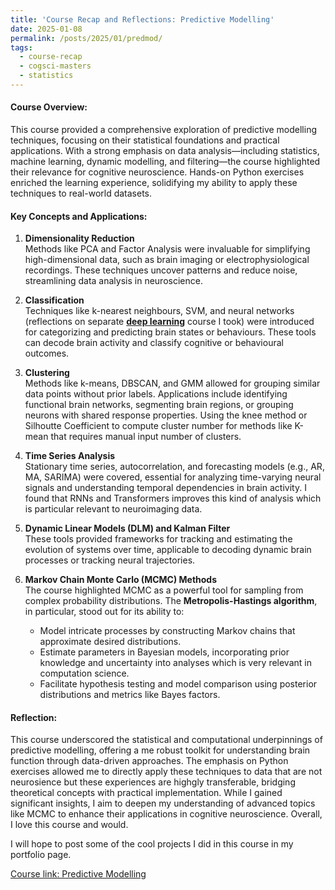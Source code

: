 ```yaml
---
title: 'Course Recap and Reflections: Predictive Modelling'
date: 2025-01-08
permalink: /posts/2025/01/predmod/
tags:
  - course-recap
  - cogsci-masters
  - statistics
---
```


#### **Course Overview:**
This course provided a comprehensive exploration of predictive modelling techniques, focusing on their statistical foundations and practical applications. With a strong emphasis on data analysis—including statistics, machine learning, dynamic modelling, and filtering—the course highlighted their relevance for cognitive neuroscience. Hands-on Python exercises enriched the learning experience, solidifying my ability to apply these techniques to real-world datasets.

#### Key Concepts and Applications:

1. **Dimensionality Reduction**  
   Methods like PCA and Factor Analysis were invaluable for simplifying high-dimensional data, such as brain imaging or electrophysiological recordings. These techniques uncover patterns and reduce noise, streamlining data analysis in neuroscience.

2. **Classification**  
   Techniques like k-nearest neighbours, SVM, and neural networks (reflections on separate [**deep learning**](/posts/2025/01/deeplearning/) course I took) were introduced for categorizing and predicting brain states or behaviours. These tools can decode brain activity and classify cognitive or behavioural outcomes.

3. **Clustering**  
   Methods like k-means, DBSCAN, and GMM allowed for grouping similar data points without prior labels. Applications include identifying functional brain networks, segmenting brain regions, or grouping neurons with shared response properties. Using the knee method or Silhoutte Coefficient to compute cluster number for methods like K-mean that requires manual input number of clusters. 

4. **Time Series Analysis**  
   Stationary time series, autocorrelation, and forecasting models (e.g., AR, MA, SARIMA) were covered, essential for analyzing time-varying neural signals and understanding temporal dependencies in brain activity. I found that RNNs and Transformers improves this kind of analysis which is particular relevant to neuroimaging data. 

5. **Dynamic Linear Models (DLM) and Kalman Filter**  
   These tools provided frameworks for tracking and estimating the evolution of systems over time, applicable to decoding dynamic brain processes or tracking neural trajectories.

6. **Markov Chain Monte Carlo (MCMC) Methods**  
   The course highlighted MCMC as a powerful tool for sampling from complex probability distributions. The **Metropolis-Hastings algorithm**, in particular, stood out for its ability to:
   - Model intricate processes by constructing Markov chains that approximate desired distributions.
   - Estimate parameters in Bayesian models, incorporating prior knowledge and uncertainty into analyses which is very relevant in computation science.
   - Facilitate hypothesis testing and model comparison using posterior distributions and metrics like Bayes factors.

#### Reflection:

This course underscored the statistical and computational underpinnings of predictive modelling, offering a me robust toolkit for understanding brain function through data-driven approaches. The emphasis on Python exercises allowed me to directly apply these techniques to data that are not neurosience but these experiences are highgly transferable, bridging theoretical concepts with practical implementation. While I gained significant insights, I aim to deepen my understanding of advanced topics like MCMC to enhance their applications in cognitive neuroscience. Overall, I love this course and would.

I will hope to post some of the cool projects I did in this course in my portfolio page. 

[Course link: Predictive Modelling](https://www.hse.ru/en/edu/courses/922873288)